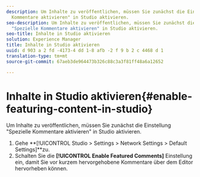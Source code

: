 ```yaml
---
description: Um Inhalte zu veröffentlichen, müssen Sie zunächst die Einstellung "Spezielle
  Kommentare aktivieren" in Studio aktivieren.
seo-description: Um Inhalte zu veröffentlichen, müssen Sie zunächst die Einstellung
  "Spezielle Kommentare aktivieren" in Studio aktivieren.
seo-title: Inhalte in Studio aktivieren
solution: Experience Manager
title: Inhalte in Studio aktivieren
uuid: d 903 a 2 fd -4173-4 dd 1-8 afb -2 f 9 b 2 c 4468 d 1
translation-type: tm+mt
source-git-commit: 67aeb3de964473b326c88c3a3f81ff48a6a12652

---
```



# Inhalte in Studio aktivieren{#enable-featuring-content-in-studio}

Um Inhalte zu veröffentlichen, müssen Sie zunächst die Einstellung "Spezielle Kommentare aktivieren" in Studio aktivieren.

1. Gehe **[!UICONTROL Studio > Settings > Network Settings > Default Settings]**zu.
1. Schalten Sie die **[!UICONTROL Enable Featured Comments]** Einstellung ein, damit Sie vor kurzem hervorgehobene Kommentare über dem Editor hervorheben können.

